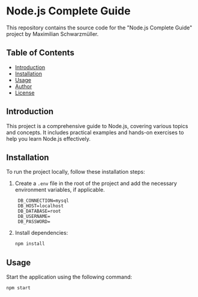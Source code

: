 # Node.js Complete Guide

This repository contains the source code for the "Node.js Complete Guide" project by Maximilian Schwarzmüller.

## Table of Contents

- [Introduction](#introduction)
- [Installation](#installation)
- [Usage](#usage)
- [Author](#author)
- [License](#license)

## Introduction

This project is a comprehensive guide to Node.js, covering various topics and concepts. It includes practical examples and hands-on exercises to help you learn Node.js effectively.

## Installation

To run the project locally, follow these installation steps:

1. Create a `.env` file in the root of the project and add the necessary environment variables, if applicable.

   ```env
    DB_CONNECTION=mysql
    DB_HOST=localhost
    DB_DATABASE=root
    DB_USERNAME=
    DB_PASSWORD=
   ```

2. Install dependencies:

   ```bash
   npm install
   ```

## Usage

Start the application using the following command:

```bash
npm start
```
